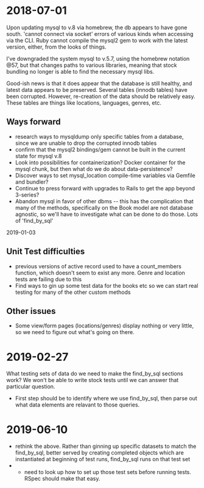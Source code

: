 # 2018-07-01

Upon updating mysql to v.8 via homebrew, the db appears to have gone south.
'cannot connect via socket' errors of various kinds when accessing via the CLI.
Ruby cannot compile the mysql2 gem to work with the latest version, either,
from the looks of things.

I've downgraded the system mysql to v.5.7, using the homebrew notation @57, but
that changes paths to various libraries, meaning that stock bundling no longer
is able to find the necessary mysql libs.

Good-ish news is that it does appear that the database is still healthy, and latest
data appears to be preserved. Several tables (innodb tables) have been corrupted.
However, re-creation of the data should be relatively easy. These tables are
things like locations, languages, genres, etc.

## Ways forward
- research ways to mysqldump only specific tables from a database, since we are
unable to drop the corrupted innodb tables
- confirm that the mysql2 bindings/gem cannot be built in the current state for
mysql v.8
- Look into possibilities for containerization? Docker container for the mysql
chunk, but then what do we do about data-persistence?
- Discover ways to set mysql_location compile-time variables via Gemfile and
bundler?
- Continue to press forward with upgrades to Rails to get the app beyond
3-series?
- Abandon mysql in favor of other dbms
-- this has the complication that many of the methods, specifically on the Book
model are not database agnostic, so we'll have to investigate what can be done
to do those. Lots of 'find_by_sql'

2019-01-03
## Unit Test difficulties
- previous versions of active record used to have a count_members function,
which doesn't seem to exist any more. Genre and location tests are failing due
to this
- Find ways to gin up some test data for the books etc so we can start real
testing for many of the other custom methods

## Other issues
- Some view/form pages (locations/genres) display nothing or very little, so we
need to figure out what's going on there.

# 2019-02-27
What testing sets of data do we need to make the find_by_sql sections work? We
won't be able to write stock tests until we can answer that particular question.
- First step should be to identify where we use find_by_sql, then parse out
what data elements are relavant to those queries.

# 2019-06-10
- rethink the above. Rather than ginning up specific datasets to match the
find_by_sql, better served by creating completed objects which are instantiated
at beginning of test runs, find_by_sql runs on that test set
- - need to look up how to set up those test sets before running tests. RSpec
should make that easy.

